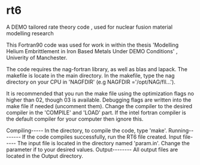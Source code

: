 # rt6
A DEMO tailored rate theory code , used for nuclear fusion material modelling research

This Fortran90 code was used for work in within the thesis 'Modelling Helium Embrittlement in Iron Based Metals Under DEMO Conditions' , Univerity of Manchester. 

The code requires the nag-fortran library, as well as blas and lapack. The makefile is locate in the main directory. In the makefile, type the nag directory on your CPU in 'NAGFDIR' (e.g NAGFDIR   ='/opt/NAG/fll...').

It is recommended that you run the make file using the optimization flags no higher than 02, though 03 is available. 
Debugging flags are written into the make file if needed (uncomment them). Change the compiler to the desired compiler in the 'COMPILE' and 'LOAD' part. If the intel fortran compiler is the default compiler for your computer then ignore this. 

Compiling-----
In the directory, to compile the code, type 'make'. 
Running--------
If the code compiles successfully, run the RT6 file created. 
Input file-----
The input file is located in the directory named 'param.in'. Change the parameter if to your desired values. 
Output--------
All output files are located in the Output directory. 
